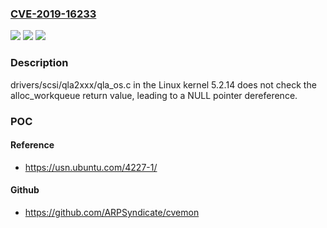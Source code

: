 ### [CVE-2019-16233](https://cve.mitre.org/cgi-bin/cvename.cgi?name=CVE-2019-16233)
![](https://img.shields.io/static/v1?label=Product&message=n%2Fa&color=blue)
![](https://img.shields.io/static/v1?label=Version&message=n%2Fa&color=blue)
![](https://img.shields.io/static/v1?label=Vulnerability&message=n%2Fa&color=brighgreen)

### Description

drivers/scsi/qla2xxx/qla_os.c in the Linux kernel 5.2.14 does not check the alloc_workqueue return value, leading to a NULL pointer dereference.

### POC

#### Reference
- https://usn.ubuntu.com/4227-1/

#### Github
- https://github.com/ARPSyndicate/cvemon

